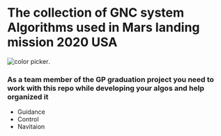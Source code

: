 # The collection of GNC system Algorithms used in Mars landing mission 2020 USA
![color picker](https://gifdb.com/images/high/spongebob-thumbs-up-jlviquvxsdx3wcyf.gif).



### As a team member of the GP graduation project you need to work with this repo while developing your algos and help organized it 
- Guidance
- Control
- Navitaion
